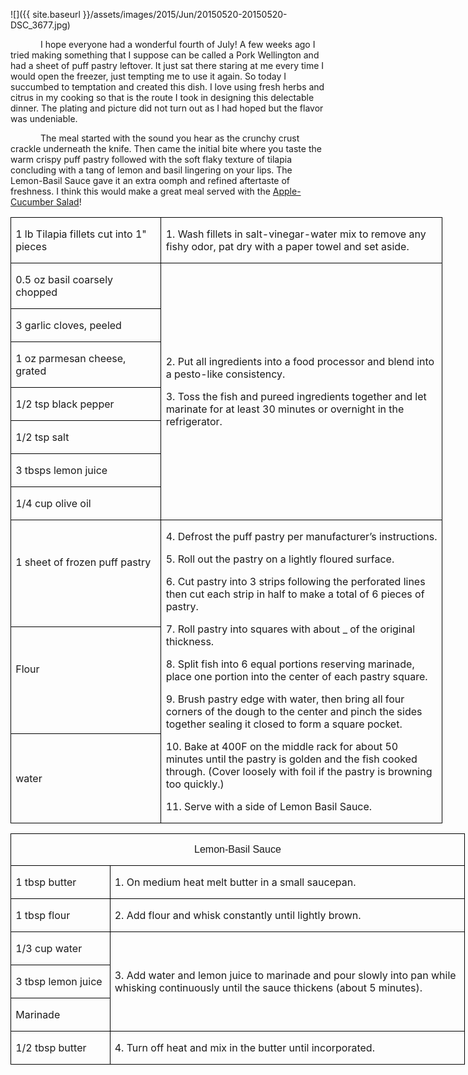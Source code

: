![]({{ site.baseurl }}/assets/images/2015/Jun/20150520-20150520-DSC_3677.jpg)

<p style='text-indent:.5in'>I hope everyone had a wonderful fourth of July! A
few weeks ago I tried making something that I suppose can be called a Pork
Wellington and had a sheet of puff pastry leftover. It just sat there staring
at me every time I would open the freezer, just tempting me to use it again. So
today I succumbed to temptation and created this dish. I love using fresh herbs
and citrus in my cooking so that is the route I took in designing this delectable
dinner. The plating and picture did not turn out as I had hoped but the flavor
was undeniable. </p>

<p style='text-indent:.5in'>The
meal started with the sound you hear as the crunchy crust crackle underneath
the knife. Then came the initial bite where you taste the warm crispy puff
pastry followed with the soft flaky texture of tilapia concluding with a
tang of lemon and basil lingering on your lips. The Lemon-Basil Sauce gave it
an extra oomph and refined aftertaste of freshness. I think this would make a
great meal served with the <u>Apple-Cucumber Salad</u>!</p>

<p style='text-indent:.5in'>

<table class=MsoTableGrid border=1 cellspacing=0 cellpadding=0 width=518
 style='width:518.15pt;border-collapse:collapse;border:none'>
 <tr style='height:16.95pt'>
  <td width=176 style='width:2.45in;border:solid windowtext 1.0pt;padding:0in 5.4pt 0in 5.4pt;
  height:16.95pt'>
  <p>1 lb Tilapia fillets cut
  into 1" pieces</p>
  </td>
  <td width=342 style='width:341.75pt;border:solid windowtext 1.0pt;border-left:
  none;padding:0in 5.4pt 0in 5.4pt;height:16.95pt'>
  <p>1. Wash fillets in salt-vinegar-water
  mix to remove any fishy odor, pat dry with a paper towel and set aside.</p>
  </td>
 </tr>
 <tr style='height:16.75pt'>
  <td width=176 style='width:2.45in;border:solid windowtext 1.0pt;border-top:
  none;padding:0in 5.4pt 0in 5.4pt;height:16.75pt'>
  <p>0.5 oz basil coarsely
  chopped</p>
  </td>
  <td width=342 rowspan=7 style='width:341.75pt;border-top:none;border-left:
  none;border-bottom:solid windowtext 1.0pt;border-right:solid windowtext 1.0pt;
  padding:0in 5.4pt 0in 5.4pt;height:16.75pt'>
  <p>2. Put all ingredients
  into a food processor and blend into a pesto-like consistency.</p>
  <p>3. Toss the fish and
  pureed ingredients together and let marinate for at least 30 minutes or
  overnight in the refrigerator.</p>
  </td>
 </tr>
 <tr style='height:16.75pt'>
  <td width=176 style='width:2.45in;border:solid windowtext 1.0pt;border-top:
  none;padding:0in 5.4pt 0in 5.4pt;height:16.75pt'>
  <p>3 garlic cloves, peeled </p>
  </td>
 </tr>
 <tr style='height:16.75pt'>
  <td width=176 style='width:2.45in;border:solid windowtext 1.0pt;border-top:
  none;padding:0in 5.4pt 0in 5.4pt;height:16.75pt'>
  <p>1 oz parmesan cheese, grated</p>
  </td>
 </tr>
 <tr style='height:16.75pt'>
  <td width=176 style='width:2.45in;border:solid windowtext 1.0pt;border-top:
  none;padding:0in 5.4pt 0in 5.4pt;height:16.75pt'>
  <p>1/2 tsp black pepper</p>
  </td>
 </tr>
 <tr style='height:16.75pt'>
  <td width=176 style='width:2.45in;border:solid windowtext 1.0pt;border-top:
  none;padding:0in 5.4pt 0in 5.4pt;height:16.75pt'>
  <p>1/2 tsp salt</p>
  </td>
 </tr>
 <tr style='height:16.75pt'>
  <td width=176 style='width:2.45in;border:solid windowtext 1.0pt;border-top:
  none;padding:0in 5.4pt 0in 5.4pt;height:16.75pt'>
  <p>3 tbsps lemon juice</p>
  </td>
 </tr>
 <tr style='height:16.75pt'>
  <td width=176 style='width:2.45in;border:solid windowtext 1.0pt;border-top:
  none;padding:0in 5.4pt 0in 5.4pt;height:16.75pt'>
  <p>1/4 cup olive oil</p>
  </td>
 </tr>
 <tr style='height:55.85pt'>
  <td width=176 style='width:2.45in;border:solid windowtext 1.0pt;border-top:
  none;padding:0in 5.4pt 0in 5.4pt;height:55.85pt'>
  <p>1 sheet of frozen puff
  pastry</p>
  <p>&nbsp;</p>
  </td>
  <td width=342 rowspan=3 style='width:341.75pt;border-top:none;border-left:
  none;border-bottom:solid windowtext 1.0pt;border-right:solid windowtext 1.0pt;
  padding:0in 5.4pt 0in 5.4pt;height:55.85pt'>
  <p>4. Defrost the puff pastry
  per manufacturer’s instructions.</p>
  <p>5. Roll out the pastry on
  a lightly floured surface.</p>
  <p>6. Cut pastry into 3
  strips following the perforated lines then cut each strip in half to make a
  total of 6 pieces of pastry.</p>
  <p>7. Roll pastry into
  squares with about _ of the original thickness. </p>
  <p>8. Split fish into 6 equal
  portions reserving marinade, place one portion into the center of each pastry
  square.</p>
  <p>9. Brush pastry edge with
  water, then bring all four corners of the dough to the center and pinch the
  sides together sealing it closed to form a square pocket.</p>
  <p>10. Bake at 400F on the
  middle rack for about 50 minutes until the pastry is golden and the fish
  cooked through. (Cover loosely with foil if the pastry is browning too
  quickly.)</p>
  <p>11. Serve with a side of
  Lemon Basil Sauce.</p>
  </td>
 </tr>
 <tr style='height:55.8pt'>
  <td width=176 style='width:2.45in;border:solid windowtext 1.0pt;border-top:
  none;padding:0in 5.4pt 0in 5.4pt;height:55.8pt'>
  <p>Flour</p>
  <p>&nbsp;</p>
  </td>
 </tr>
 <tr style='height:55.8pt'>
  <td width=176 style='width:2.45in;border:solid windowtext 1.0pt;border-top:
  none;padding:0in 5.4pt 0in 5.4pt;height:55.8pt'>
  <p>water</p>
  </td>
 </tr>
</table>

<table class=MsoTableGrid border=1 cellspacing=0 cellpadding=0 width=545
 style='width:545.15pt;border-collapse:collapse;border:none'>
 <tr style='height:19.95pt'>
  <td width=545 colspan=2 style='width:545.15pt;border:solid windowtext 1.0pt;
  padding:0in 5.4pt 0in 5.4pt;height:19.95pt'>
  <p align=center style='text-align:center'><span
  style='font-family:Arial'>Lemon-Basil Sauce</p>
  </td>
 </tr>
 <tr style='height:21.35pt'>
  <td width=111 style='width:110.65pt;border:solid windowtext 1.0pt;border-top:
  none;padding:0in 5.4pt 0in 5.4pt;height:21.35pt'>
  <p>1 tbsp butter</p>
  </td>
  <td width=435 style='width:434.5pt;border-top:none;border-left:none;
  border-bottom:solid windowtext 1.0pt;border-right:solid windowtext 1.0pt;
  padding:0in 5.4pt 0in 5.4pt;height:21.35pt'>
  <p>1. On medium heat melt
  butter in a small saucepan.</p>
  </td>
 </tr>
 <tr style='height:21.35pt'>
  <td width=111 style='width:110.65pt;border:solid windowtext 1.0pt;border-top:
  none;padding:0in 5.4pt 0in 5.4pt;height:21.35pt'>
  <p>1 tbsp flour</p>
  </td>
  <td width=435 style='width:434.5pt;border-top:none;border-left:none;
  border-bottom:solid windowtext 1.0pt;border-right:solid windowtext 1.0pt;
  padding:0in 5.4pt 0in 5.4pt;height:21.35pt'>
  <p>2. Add flour and whisk
  constantly until lightly brown.</p>
  </td>
 </tr>
 <tr style='height:21.35pt'>
  <td width=111 style='width:110.65pt;border:solid windowtext 1.0pt;border-top:
  none;padding:0in 5.4pt 0in 5.4pt;height:21.35pt'>
  <p>1/3 cup water</p>
  </td>
  <td width=435 rowspan=3 style='width:434.5pt;border-top:none;border-left:
  none;border-bottom:solid windowtext 1.0pt;border-right:solid windowtext 1.0pt;
  padding:0in 5.4pt 0in 5.4pt;height:21.35pt'>
  <p>3. Add water and lemon
  juice to marinade and pour slowly into pan while whisking continuously until
  the sauce thickens (about 5 minutes).</p>
  </td>
 </tr>
 <tr style='height:21.35pt'>
  <td width=111 style='width:110.65pt;border:solid windowtext 1.0pt;border-top:
  none;padding:0in 5.4pt 0in 5.4pt;height:21.35pt'>
  <p>3 tbsp lemon juice</p>
  </td>
 </tr>
 <tr style='height:21.35pt'>
  <td width=111 style='width:110.65pt;border:solid windowtext 1.0pt;border-top:
  none;padding:0in 5.4pt 0in 5.4pt;height:21.35pt'>
  <p>Marinade</p>
  </td>
 </tr>
 <tr style='height:22.45pt'>
  <td width=111 style='width:110.65pt;border:solid windowtext 1.0pt;border-top:
  none;padding:0in 5.4pt 0in 5.4pt;height:22.45pt'>
  <p>1/2 tbsp butter</p>
  </td>
  <td width=435 valign=top style='width:434.5pt;border-top:none;border-left:
  none;border-bottom:solid windowtext 1.0pt;border-right:solid windowtext 1.0pt;
  padding:0in 5.4pt 0in 5.4pt;height:22.45pt'>
  <p>4. Turn off heat and mix
  in the butter until incorporated.</p>
  </td>
 </tr>
</table>